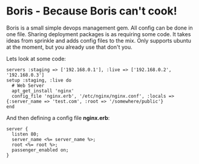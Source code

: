# Boris - Because Boris can't cook!

Boris is a small simple devops management gem. All config can be done in one file. Sharing deployment packages is as requiring some code. It takes ideas from sprinkle and adds config files to the mix. Only supports ubuntu at the moment, but you already use that don't you.

Lets look at some code:

    servers :staging => ['192.168.0.1'], :live => ['192.168.0.2', '192.168.0.3']
    setup :staging, :live do
      # Web Server
      apt_get_install 'nginx'
      config_file 'nginx.erb', '/etc/nginx/nginx.conf', :locals => {:server_name => 'test.com', :root => '/somewhere/public'}
    end
    
And then defining a config file __nginx.erb__:

    server {
      listen 80;
      server_name <%= server_name %>;
      root <%= root %>;
      passenger_enabled on;
    }